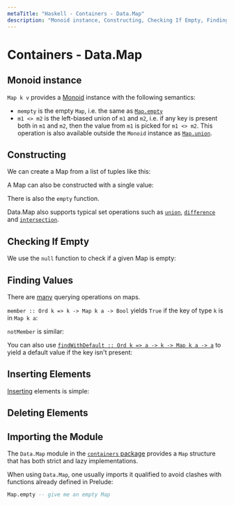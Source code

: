 ```yaml
---
metaTitle: "Haskell - Containers - Data.Map"
description: "Monoid instance, Constructing, Checking If Empty, Finding Values, Inserting Elements, Deleting Elements, Importing the Module"
---
```


# Containers - Data.Map



## Monoid instance


`Map k v` provides a [Monoid](https://stackoverflow.com/documentation/haskell/1879/type-classes/7940/monoid#t=201608211304123263501) instance with the following semantics:

- `mempty` is the empty `Map`, i.e. the same as [`Map.empty`](https://hackage.haskell.org/package/containers-0.5.7.1/docs/Data-Map-Lazy.html#v:empty)
- `m1 <> m2` is the left-biased union of `m1` and `m2`, i.e. if any key is present both in `m1` and `m2`, then the value from `m1` is picked for `m1 <> m2`. This operation is also available outside the `Monoid` instance as [`Map.union`](https://hackage.haskell.org/package/containers-0.5.7.1/docs/Data-Map-Lazy.html#v:union).



## Constructing


We can create a Map from a list of tuples like this:

A Map can also be constructed with a single value:

There is also the `empty` function.

Data.Map also supports typical set operations such as [`union`](https://hackage.haskell.org/package/containers-0.5.7.1/docs/Data-Map-Lazy.html#v:union), [`difference`](https://hackage.haskell.org/package/containers-0.5.7.1/docs/Data-Map-Lazy.html#v:difference) and [`intersection`](https://hackage.haskell.org/package/containers-0.5.7.1/docs/Data-Map-Lazy.html#v:intersection).



## Checking If Empty


We use the `null` function to check if a given Map is empty:



## Finding Values


There are [many](https://hackage.haskell.org/package/containers-0.5.7.1/docs/Data-Map-Lazy.html#g:4) querying operations on maps.

`member :: Ord k => k -> Map k a -> Bool` yields `True` if the key of type `k` is in `Map k a`:

`notMember` is similar:

You can also use [`findWithDefault :: Ord k => a -> k -> Map k a -> a`](https://hackage.haskell.org/package/containers-0.5.7.1/docs/Data-Map-Lazy.html#v:findWithDefault) to yield a default value if the key isn't present:



## Inserting Elements


[Inserting](https://hackage.haskell.org/package/containers-0.5.7.1/docs/Data-Map-Lazy.html#g:6) elements is simple:



## Deleting Elements




## Importing the Module


The `Data.Map` module in the [`containers` package](https://hackage.haskell.org/package/containers) provides a `Map` structure that has both strict and lazy implementations.

When using `Data.Map`, one usually imports it qualified to avoid clashes with functions already defined in Prelude:

```hs
Map.empty -- give me an empty Map

```

